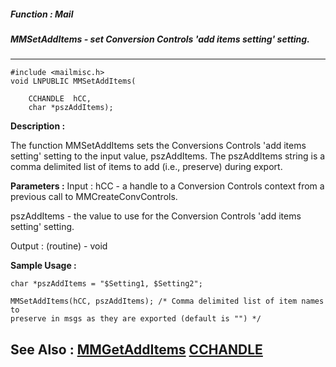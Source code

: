 ##### Function : Mail
##### MMSetAddItems - set Conversion Controls 'add items setting' setting.
---
```
#include <mailmisc.h>
void LNPUBLIC MMSetAddItems(

	CCHANDLE  hCC,
	char *pszAddItems);
```
**Description :**

The function  MMSetAddItems sets the Conversions Controls 'add items setting' 
setting to the input value, pszAddItems.  The pszAddItems string is a comma 
delimited list of items to add (i.e., preserve) during export.

**Parameters :**
Input :
hCC  -  a handle to a Conversion Controls context from a previous call to MMCreateConvControls.

pszAddItems  -  the value to use for the Conversion Controls 'add items setting' setting.

Output :
(routine)  -  void



**Sample Usage :**
```
char *pszAddItems = "$Setting1, $Setting2";

MMSetAddItems(hCC, pszAddItems); /* Comma delimited list of item names to 
preserve in msgs as they are exported (default is "") */

```
**See Also :**
[MMGetAddItems](/reference/Func/MMGetAddItems)
[CCHANDLE](/reference/Data/CCHANDLE)
---

